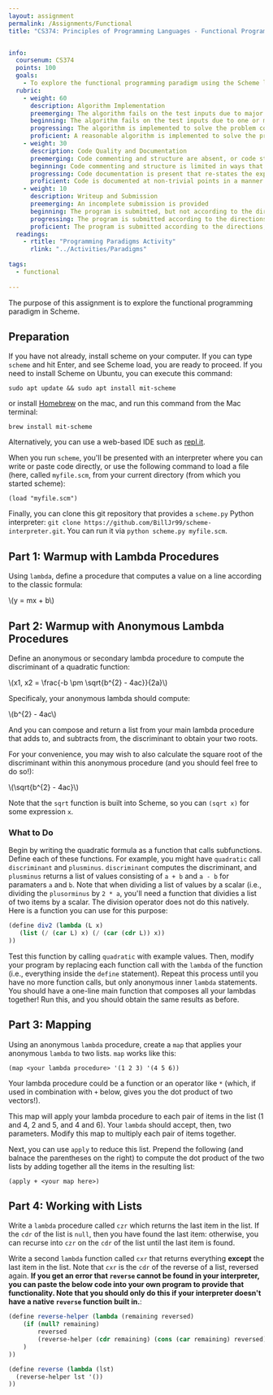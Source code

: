 ```yaml
---
layout: assignment
permalink: /Assignments/Functional
title: "CS374: Principles of Programming Languages - Functional Programming"


info:
  coursenum: CS374
  points: 100
  goals:
    - To explore the functional programming paradigm using the Scheme language
  rubric:
    - weight: 60
      description: Algorithm Implementation
      preemerging: The algorithm fails on the test inputs due to major issues, or the program fails to compile and/or run
      beginning: The algorithm fails on the test inputs due to one or more minor issues
      progressing: The algorithm is implemented to solve the problem correctly according to given test inputs, but would fail if executed in a general case due to a minor issue or omission in the algorithm design or implementation
      proficient: A reasonable algorithm is implemented to solve the problem which correctly solves the problem according to the given test inputs, and would be reasonably expected to solve the problem in the general case
    - weight: 30
      description: Code Quality and Documentation
      preemerging: Code commenting and structure are absent, or code structure departs significantly from best practice, and/or the code departs significantly from the style guide
      beginning: Code commenting and structure is limited in ways that reduce the readability of the program, and/or there are minor departures from the style guide
      progressing: Code documentation is present that re-states the explicit code definitions, and/or code is written that mostly adheres to the style guide
      proficient: Code is documented at non-trivial points in a manner that enhances the readability of the program, and code is written according to the style guide
    - weight: 10
      description: Writeup and Submission
      preemerging: An incomplete submission is provided
      beginning: The program is submitted, but not according to the directions in one or more ways (for example, because it is lacking a readme writeup)
      progressing: The program is submitted according to the directions with a minor omission or correction needed, and with at least superficial responses to the bolded questions throughout
      proficient: The program is submitted according to the directions, including a readme writeup describing the solution, and thoughtful answers to the bolded questions throughout    
  readings:
    - rtitle: "Programming Paradigms Activity"
      rlink: "../Activities/Paradigms"  
      
tags:
  - functional
  
---
```


The purpose of this assignment is to explore the functional programming paradigm in Scheme.

## Preparation

If you have not already, install scheme on your computer.  If you can type `scheme` and hit Enter, and see Scheme load, you are ready to proceed.  If you need to install Scheme on Ubuntu, you can execute this command:

`sudo apt update && sudo apt install mit-scheme`

or install [Homebrew](https://brew.sh) on the mac, and run this command from the Mac terminal:

`brew install mit-scheme`

Alternatively, you can use a web-based IDE such as [repl.it](https://repl.it).

When you run `scheme`, you'll be presented with an interpreter where you can write or paste code directly, or use the following command to load a file (here, called `myfile.scm`, from your current directory (from which you started scheme):

`(load "myfile.scm")`

Finally, you can clone this git repository that provides a `scheme.py` Python interpreter: `git clone https://github.com/BillJr99/scheme-interpreter.git`.  You can run it via `python scheme.py myfile.scm`.

## Part 1: Warmup with Lambda Procedures

Using `lambda`, define a procedure that computes a value on a line according to the classic formula:

<span>\\(y = mx + b\\)</span><br>

## Part 2: Warmup with Anonymous Lambda Procedures

Define an anonymous or secondary lambda procedure to compute the discriminant of a quadratic function:

<span>\\(x1, x2 = \frac{-b \pm \sqrt{b^{2} - 4ac}}{2a}\\)</span><br>

Specificaly, your anonymous lambda should compute:

<span>\\(b^{2} - 4ac\\)</span><br>

And you can compose and return a list from your main lambda procedure that adds to, and subtracts from, the discriminant to obtain your two roots.  

For your convenience, you may wish to also calculate the square root of the discriminant within this anonymous procedure (and you should feel free to do so!):

<span>\\(\sqrt{b^{2} - 4ac}\\)</span><br>

Note that the `sqrt` function is built into Scheme, so you can `(sqrt x)` for some expression `x`.

### What to Do

Begin by writing the quadratic formula as a function that calls subfunctions.  Define each of these functions.  For example, you might have `quadratic` call `discriminant` and `plusminus`.  `discriminant` computes the discriminant, and `plusminus` returns a list of values consisting of `a + b` and `a - b` for paramaters `a` and `b`.  Note that when dividing a list of values by a scalar (i.e., dividing the `plusorminus` by `2 * a`, you'll need a function that dividies a list of two items by a scalar.  The division operator does not do this natively.  Here is a function you can use for this purpose:

```scheme
(define div2 (lambda (L x)
   (list (/ (car L) x) (/ (car (cdr L)) x))
))
```

Test this function by calling `quadratic` with example values.  Then, modify your program by replacing each function call with the `lambda` of the function (i.e., everything inside the `define` statement).  Repeat this process until you have no more function calls, but only anonymous inner `lambda` statements.  You should have a one-line main function that composes all your lambdas together!  Run this, and you should obtain the same results as before. 

## Part 3: Mapping

Using an anonymous `lambda` procedure, create a `map` that applies your anonymous `lambda` to two lists.  `map` works like this:

```
(map <your lambda procedure> '(1 2 3) '(4 5 6))
```

Your lambda procedure could be a function or an operator like `*` (which, if used in combination with `+` below, gives you the dot product of two vectors!).

This map will apply your lambda procedure to each pair of items in the list (1 and 4, 2 and 5, and 4 and 6).  Your `lambda` should accept, then, two parameters.  Modify this map to multiply each pair of items together.

Next, you can use `apply` to reduce this list.  Prepend the following (and balnace the parentheses on the right) to compute the dot product of the two lists by adding together all the items in the resulting list:

```
(apply + <your map here>)
```

## Part 4: Working with Lists

Write a `lambda` procedure called `czr` which returns the last item in the list.  If the `cdr` of the list is `null`, then you have found the last item: otherwise, you can recurse into `czr` on the `cdr` of the list until the last item is found.

Write a second `lambda` function called `cxr` that returns everything **except** the last item in the list.  Note that `cxr` is the `cdr` of the reverse of a list, reversed again.  **If you get an error that `reverse` cannot be found in your interpreter, you can paste the below code into your own program to provide that functionality.  Note that you should only do this if your interpreter doesn't have a native `reverse` function built in.**:

```scheme
(define reverse-helper (lambda (remaining reversed)
    (if (null? remaining)
        reversed
        (reverse-helper (cdr remaining) (cons (car remaining) reversed))
	)
))

(define reverse (lambda (lst)
  (reverse-helper lst '())
))
```
